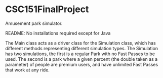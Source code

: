 # CSC151FinalProject
Amusement park simulator.

README:
No installations required except for Java

The Main class acts as a driver class for the Simulation class, which has different methods representing different
simulation types. The Simulation has two simulations, the first is a regular Park with no Fast Passes to be used.
The second is a park where a given percent (the double taken as a parameter) of people are premium users, and have
unlimited Fast Passes that work at any ride.
